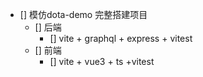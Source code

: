 - [] 模仿dota-demo 完整搭建项目
  - [] 后端
    - [] vite + graphql + express + vitest
  - [] 前端
    - [] vite + vue3 +  ts +vitest
